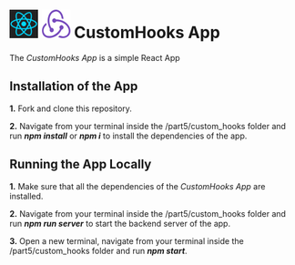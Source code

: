 <h1>
<img src="https://raw.githubusercontent.com/katerina-tziala/fullstackopen2019/master/documentation_images/react_logo.png" alt="react logo" width="50" height="50">
<img src="https://raw.githubusercontent.com/katerina-tziala/fullstackopen2019/master/documentation_images/redux_logo.png" alt="redux logo" width="50" height="50">
CustomHooks App<br/>
</h1>

The *CustomHooks App* is a simple React App 
 

## Installation of the App

**1.** Fork and clone this repository.

**2.** Navigate from your terminal inside the /part5/custom_hooks folder and run ***npm install*** or ***npm i*** to install the dependencies of the app.

## Running the App Locally

**1.** Make sure that all the dependencies of the *CustomHooks App* are installed.

**2.** Navigate from your terminal inside the /part5/custom_hooks folder and run ***npm run server*** to start the backend server of the app.

**3.** Open a new terminal, navigate from your terminal inside the /part5/custom_hooks folder and run ***npm start***.
